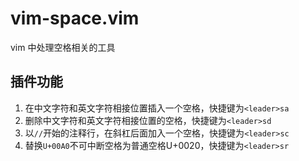 # vim-space.vim

vim 中处理空格相关的工具

## 插件功能

1. 在中文字符和英文字符相接位置插入一个空格，快捷键为`<leader>sa`
2. 删除中文字符和英文字符相接位置的空格，快捷键为`<leader>sd`
3. 以`//`开始的注释行，在斜杠后面加入一个空格，快捷键为`<leader>sc`
4. 替换`U+00A0`不可中断空格为普通空格U+0020，快捷键为`<leader>sr`

